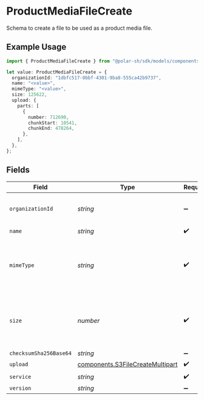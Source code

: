 # ProductMediaFileCreate

Schema to create a file to be used as a product media file.

## Example Usage

```typescript
import { ProductMediaFileCreate } from "@polar-sh/sdk/models/components/productmediafilecreate.js";

let value: ProductMediaFileCreate = {
  organizationId: "1dbfc517-0bbf-4301-9ba8-555ca42b9737",
  name: "<value>",
  mimeType: "<value>",
  size: 125622,
  upload: {
    parts: [
      {
        number: 712690,
        chunkStart: 10541,
        chunkEnd: 478264,
      },
    ],
  },
};
```

## Fields

| Field                                                                                | Type                                                                                 | Required                                                                             | Description                                                                          | Example                                                                              |
| ------------------------------------------------------------------------------------ | ------------------------------------------------------------------------------------ | ------------------------------------------------------------------------------------ | ------------------------------------------------------------------------------------ | ------------------------------------------------------------------------------------ |
| `organizationId`                                                                     | *string*                                                                             | :heavy_minus_sign:                                                                   | N/A                                                                                  | 1dbfc517-0bbf-4301-9ba8-555ca42b9737                                                 |
| `name`                                                                               | *string*                                                                             | :heavy_check_mark:                                                                   | N/A                                                                                  |                                                                                      |
| `mimeType`                                                                           | *string*                                                                             | :heavy_check_mark:                                                                   | MIME type of the file. Only images are supported for this type of file.              |                                                                                      |
| `size`                                                                               | *number*                                                                             | :heavy_check_mark:                                                                   | Size of the file. A maximum of 10 MB is allowed for this type of file.               |                                                                                      |
| `checksumSha256Base64`                                                               | *string*                                                                             | :heavy_minus_sign:                                                                   | N/A                                                                                  |                                                                                      |
| `upload`                                                                             | [components.S3FileCreateMultipart](../../models/components/s3filecreatemultipart.md) | :heavy_check_mark:                                                                   | N/A                                                                                  |                                                                                      |
| `service`                                                                            | *string*                                                                             | :heavy_check_mark:                                                                   | N/A                                                                                  |                                                                                      |
| `version`                                                                            | *string*                                                                             | :heavy_minus_sign:                                                                   | N/A                                                                                  |                                                                                      |